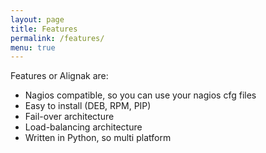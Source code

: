 ```yaml
---
layout: page
title: Features
permalink: /features/
menu: true
---
```


Features or Alignak are:

* Nagios compatible, so you can use your nagios cfg files
* Easy to install (DEB, RPM, PIP)
* Fail-over architecture
* Load-balancing architecture
* Written in Python, so multi platform
